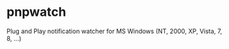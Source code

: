 pnpwatch
========

Plug and Play notification watcher for MS Windows (NT, 2000, XP, Vista, 7, 8, ...)

